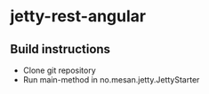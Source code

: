 # jetty-rest-angular

## Build instructions
- Clone git repository
- Run main-method in no.mesan.jetty.JettyStarter


